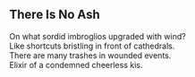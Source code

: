 There Is No Ash
---------------
On what sordid imbroglios upgraded with wind?  
Like shortcuts bristling in front of cathedrals.  
There are many trashes in wounded events.  
Elixir of a condemned cheerless kis.  
